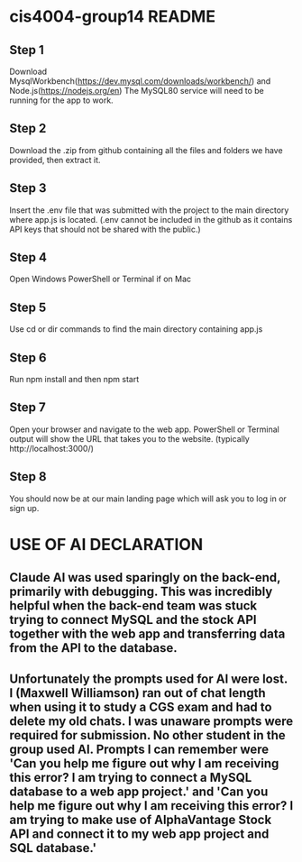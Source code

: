# cis4004-group14 README

## Step 1
Download MysqlWorkbench(https://dev.mysql.com/downloads/workbench/) and Node.js(https://nodejs.org/en) The MySQL80 service will need to be running for the app to work.

## Step 2
Download the .zip from github containing all the files and folders we have provided, then extract it.

## Step 3
Insert the .env file that was submitted with the project to the main directory where app.js is located. (.env cannot be included in the github as it contains API keys that should not be shared with the public.)

## Step 4
Open Windows PowerShell or Terminal if on Mac

## Step 5
Use cd or dir commands to find the main directory containing app.js

## Step 6
Run npm install and then npm start

## Step 7
Open your browser and navigate to the web app. PowerShell or Terminal output will show the URL that takes you to the website. (typically http://localhost:3000/)

## Step 8
You should now be at our main landing page which will ask you to log in or sign up. 


# USE OF AI DECLARATION

## Claude AI was used sparingly on the back-end, primarily with debugging. This was incredibly helpful when the back-end team was stuck trying to connect MySQL and the stock API together with the web app and transferring data from the API to the database.
## Unfortunately the prompts used for AI were lost. I (Maxwell Williamson) ran out of chat length when using it to study a CGS exam and had to delete my old chats. I was unaware prompts were required for submission. No other student in the group used AI. Prompts I can remember were 'Can you help me figure out why I am receiving this error? I am trying to connect a MySQL database to a web app project.' and 'Can you help me figure out why I am receiving this error? I am trying to make use of AlphaVantage Stock API and connect it to my web app project and SQL database.'




